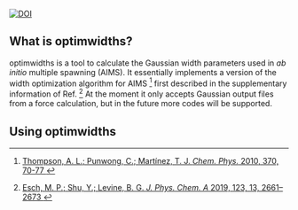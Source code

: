 [![DOI](https://zenodo.org/badge/DOI/10.5281/zenodo.7382685.svg)](https://doi.org/10.5281/zenodo.7382685)

## What is optimwidths?

optimwidths is a tool to calculate the Gaussian width parameters used in *ab initio* multiple spawning (AIMS). It essentially implements a version of the width optimization algorithm for AIMS [^1] first described in the supplementary information of Ref. [^2] At the moment it only accepts Gaussian output files from a force calculation, but in the future more codes will be supported. 

## Using optimwidths



[^1]: [ Thompson, A. L.; Punwong, C.; Mart&#237;nez, T. J. *Chem. Phys.* 2010, 370, 70-77 ]( https://doi.org/10.1016/j.chemphys.2010.03.020 )
[^2]: [ Esch, M. P.; Shu, Y.; Levine, B. G. *J. Phys. Chem. A* 2019, 123, 13, 2661–2673 ]( https://doi.org/10.1021/acs.jpca.9b00952 )


